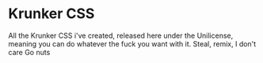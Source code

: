 # Krunker CSS
All the Krunker CSS i've created, released here under the Unilicense, meaning you can do whatever the fuck you want with it. Steal, remix, I don't care
Go nuts
